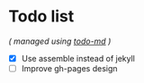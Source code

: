 # Todo list

_\( managed using [todo-md](https://github.com/Hypercubed/todo-md) \)_

- [x] Use assemble instead of jekyll
- [ ] Improve gh-pages design